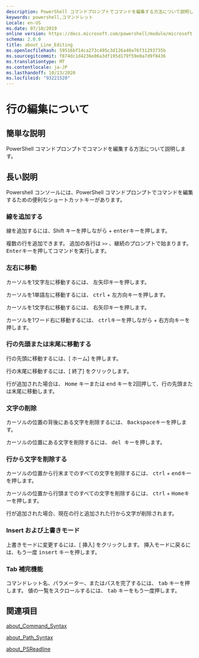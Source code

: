 ```yaml
---
description: PowerShell コマンドプロンプトでコマンドを編集する方法について説明します。
keywords: powershell,コマンドレット
Locale: en-US
ms.date: 07/10/2019
online version: https://docs.microsoft.com/powershell/module/microsoft.powershell.core/about/about_line_editing?view=powershell-6&WT.mc_id=ps-gethelp
schema: 2.0.0
title: about_Line_Editing
ms.openlocfilehash: 59516bf14ca273c495c3d126a40a76f31293735b
ms.sourcegitcommit: f874dc1d4236e06a3df195d179f59e0a7d9f8436
ms.translationtype: MT
ms.contentlocale: ja-JP
ms.lasthandoff: 10/13/2020
ms.locfileid: "93221520"
---
```

# <a name="about-line-editing"></a>行の編集について

## <a name="short-description"></a>簡単な説明

PowerShell コマンドプロンプトでコマンドを編集する方法について説明します。

## <a name="long-description"></a>長い説明

Powershell コンソールには、PowerShell コマンドプロンプトでコマンドを編集するための便利なショートカットキーがあります。

### <a name="add-a-line"></a>線を追加する

線を追加するには、Shift キーを押し<kbd>ながら</kbd> + <kbd>enter</kbd>キーを押します。

複数の行を追加できます。 追加の各行は `>>` 、継続のプロンプトで始まります。 <kbd>Enter</kbd>キーを押してコマンドを実行します。

### <a name="move-left-and-right"></a>左右に移動

カーソルを1文字左に移動するには、 <kbd>左矢印</kbd>キーを押します。

カーソルを1単語左に移動するには、 <kbd>ctrl</kbd> + <kbd>左方向</kbd>キーを押します。

カーソルを1文字右に移動するには、 <kbd>右矢印</kbd>キーを押します。

カーソルを1ワード右に移動するには、 <kbd>ctrl</kbd>キーを押しながら + <kbd>右方向</kbd>キーを押します。

### <a name="move-to-a-lines-beginning-or-end"></a>行の先頭または末尾に移動する

行の先頭に移動するには、[ <kbd>ホーム</kbd>] を押します。

行の末尾に移動するには、[ <kbd>終了</kbd>] をクリックします。

行が追加された場合は、 <kbd>Home</kbd> キーまたは <kbd>end</kbd> キーを2回押して、行の先頭または末尾に移動します。

### <a name="delete-characters"></a>文字の削除

カーソルの位置の背後にある文字を削除するには、 <kbd>Backspace</kbd>キーを押します。

カーソルの位置にある文字を削除するには、 <kbd>del キーを</kbd>押します。

### <a name="delete-characters-from-a-line"></a>行から文字を削除する

カーソルの位置から行末までのすべての文字を削除するには、 <kbd>ctrl</kbd> + <kbd>end</kbd>キーを押します。

カーソルの位置から行頭までのすべての文字を削除するには、 <kbd>ctrl</kbd> + <kbd>Home</kbd>キーを押します。

行が追加された場合、現在の行と追加された行から文字が削除されます。

### <a name="insert-and-overstrike-mode"></a>Insert および上書きモード

上書きモードに変更するには、[ <kbd>挿入</kbd>] をクリックします。 挿入モードに戻るには、もう一度 <kbd>insert</kbd> キーを押します。

### <a name="tab-completion"></a>Tab 補完機能

コマンドレット名、パラメーター、またはパスを完了するには、 <kbd>tab</kbd> キーを押します。 値の一覧をスクロールするには、 <kbd>tab</kbd> キーをもう一度押します。

## <a name="see-also"></a>関連項目

[about_Command_Syntax](about_Command_Syntax.md)

[about_Path_Syntax](about_Path_Syntax.md)

[about_PSReadline](../../PSReadline/About/about_PSReadline.md)
